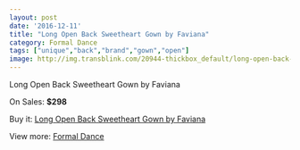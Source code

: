 ```yaml
---
layout: post
date: '2016-12-11'
title: "Long Open Back Sweetheart Gown by Faviana"
category: Formal Dance
tags: ["unique","back","brand","gown","open"]
image: http://img.transblink.com/20944-thickbox_default/long-open-back-sweetheart-gown-by-faviana.jpg
---
```

Long Open Back Sweetheart Gown by Faviana

On Sales: **$298**
<a href="https://www.transblink.com/en/formal-dance/6636-long-open-back-sweetheart-gown-by-faviana.html"><amp-img layout="responsive" width="600" height="600" src="//img.transblink.com/20944-thickbox_default/long-open-back-sweetheart-gown-by-faviana.jpg" alt="Long Open Back Sweetheart Gown by Faviana 0" /></a>
<a href="https://www.transblink.com/en/formal-dance/6636-long-open-back-sweetheart-gown-by-faviana.html"><amp-img layout="responsive" width="600" height="600" src="//img.transblink.com/20945-thickbox_default/long-open-back-sweetheart-gown-by-faviana.jpg" alt="Long Open Back Sweetheart Gown by Faviana 1" /></a>

Buy it: [Long Open Back Sweetheart Gown by Faviana](https://www.transblink.com/en/formal-dance/6636-long-open-back-sweetheart-gown-by-faviana.html "Long Open Back Sweetheart Gown by Faviana")

View more: [Formal Dance](https://www.transblink.com/en/6-formal-dance "Formal Dance")